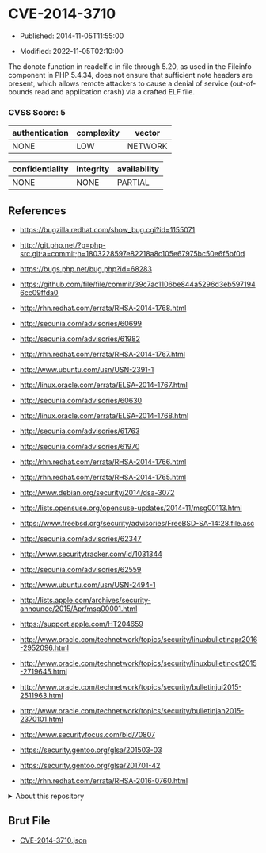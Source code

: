# CVE-2014-3710

- Published: 2014-11-05T11:55:00

- Modified: 2022-11-05T02:10:00

The donote function in readelf.c in file through 5.20, as used in the Fileinfo component in PHP 5.4.34, does not ensure that sufficient note headers are present, which allows remote attackers to cause a denial of service (out-of-bounds read and application crash) via a crafted ELF file.

### CVSS Score: **5**

| authentication | complexity | vector |
| --- | --- | --- |
| NONE | LOW | NETWORK |

| confidentiality | integrity | availability |
| --- | --- | --- |
| NONE | NONE | PARTIAL |

## References

* https://bugzilla.redhat.com/show_bug.cgi?id=1155071

* http://git.php.net/?p=php-src.git;a=commit;h=1803228597e82218a8c105e67975bc50e6f5bf0d

* https://bugs.php.net/bug.php?id=68283

* https://github.com/file/file/commit/39c7ac1106be844a5296d3eb5971946cc09ffda0

* http://rhn.redhat.com/errata/RHSA-2014-1768.html

* http://secunia.com/advisories/60699

* http://secunia.com/advisories/61982

* http://rhn.redhat.com/errata/RHSA-2014-1767.html

* http://www.ubuntu.com/usn/USN-2391-1

* http://linux.oracle.com/errata/ELSA-2014-1767.html

* http://secunia.com/advisories/60630

* http://linux.oracle.com/errata/ELSA-2014-1768.html

* http://secunia.com/advisories/61763

* http://secunia.com/advisories/61970

* http://rhn.redhat.com/errata/RHSA-2014-1766.html

* http://rhn.redhat.com/errata/RHSA-2014-1765.html

* http://www.debian.org/security/2014/dsa-3072

* http://lists.opensuse.org/opensuse-updates/2014-11/msg00113.html

* https://www.freebsd.org/security/advisories/FreeBSD-SA-14:28.file.asc

* http://secunia.com/advisories/62347

* http://www.securitytracker.com/id/1031344

* http://secunia.com/advisories/62559

* http://www.ubuntu.com/usn/USN-2494-1

* http://lists.apple.com/archives/security-announce/2015/Apr/msg00001.html

* https://support.apple.com/HT204659

* http://www.oracle.com/technetwork/topics/security/linuxbulletinapr2016-2952096.html

* http://www.oracle.com/technetwork/topics/security/linuxbulletinoct2015-2719645.html

* http://www.oracle.com/technetwork/topics/security/bulletinjul2015-2511963.html

* http://www.oracle.com/technetwork/topics/security/bulletinjan2015-2370101.html

* http://www.securityfocus.com/bid/70807

* https://security.gentoo.org/glsa/201503-03

* https://security.gentoo.org/glsa/201701-42

* http://rhn.redhat.com/errata/RHSA-2016-0760.html

<details>
<summary>About this repository</summary> 

  This repository is part of the project [Live Hack CVE](https://github.com/Live-Hack-CVE). Main website can be found [www.live-hack.org](https://www.live-hack.org) 
  
  Made by [Sn0wAlice](https://github.com/Sn0wAlice) for the people that care about security and need to have a feed of the latest CVEs. Hope you enjoy it, don't forget to star the repo and follow me on [Twitter](https://twitter.com/Sn0wAlice) and [Github](https://github.com/Sn0wAlice). And that is my [personnal website](https://www.alice-snow.me/)

  - [Home Page](https://github.com/Live-Hack-CVE)
  - [Framework](https://github.com/Live-Hack-CVE/cve-framework)
  - [CVE database](https://github.com/Live-Hack-CVE/full_database)
  - [Changelog](https://github.com/Live-Hack-CVE/Changelog)
</details>

## Brut File

* [CVE-2014-3710.json](https://raw.githubusercontent.com/Live-Hack-CVE/full_database/main/cves/2014/CVE-2014-3710.json)

